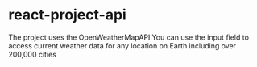 # react-project-api
 The project uses the OpenWeatherMapAPI.You can use the input field to access current weather data for any location on Earth including over 200,000 cities
